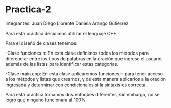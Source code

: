 # Practica-2
Integrantes:
Juan Diego Llorente
Daniela Arango Gutiérrez

Para esta práctica decidimos utilizar el lenguaje C++

Para el diseño de clases tenemos:

-Clase funciones.h: En esta clase definimos todos los métodos para diferenciar entre los tipos de palabras en la oración que ingrese el usuario, además de las listas para identificar estas categorías.

-Clase main.cpp: En esta clase aplicaremos <include> funciones.h para tener acceso a los métodos y listas que creamos, y de esta manera aplicarlos a la oración ingresada y determinar con condicionales si la sintaxis es correcta.

Para esta práctica tomamos dos enfoques diferentes, sin embargo, no se logró que ninguno funcionara al 100%
